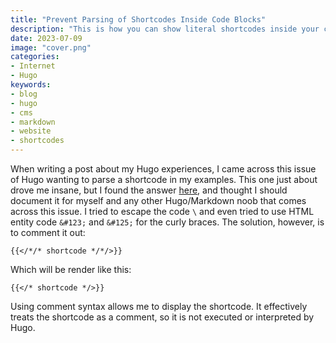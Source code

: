 ```yaml
---
title: "Prevent Parsing of Shortcodes Inside Code Blocks"
description: "This is how you can show literal shortcodes inside your code blocks. It took me forever to find this!"
date: 2023-07-09
image: "cover.png"
categories:
- Internet
- Hugo
keywords:
- blog
- hugo
- cms
- markdown
- website
- shortcodes
---
```

When writing a post about my Hugo experiences, I came across this issue of Hugo wanting to parse a shortcode in my examples.
This one just about drove me insane, but I found the answer [here](https://stackoverflow.com/questions/65209999/prevent-parsing-of-shortcodes-inside-code-blocks), and thought I should document it for myself and any other Hugo/Markdown noob that comes across this issue.
I tried to escape the code `\` and even tried to use HTML entity code `&#123;` and `&#125;` for the curly braces. The solution, however, is to comment it out:
```
{{</*/* shortcode */*/>}}
```
Which will be render like this:
```
{{</* shortcode */>}}
```
Using comment syntax allows me to display the shortcode. It effectively treats the shortcode as a comment, so it is not executed or interpreted by Hugo.
